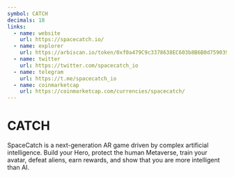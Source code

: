 ```yaml
---
symbol: CATCH
decimals: 18
links:
  - name: website
    url: https://spacecatch.io/
  - name: explorer
    url: https://arbiscan.io/token/0xf0a479C9c3378638EC603b8B6B0d75903902550B
  - name: twitter
    url: https://twitter.com/spacecatch_io
  - name: telegram
    url: https://t.me/spacecatch_io
  - name: coinmarketcap
    url: https://coinmarketcap.com/currencies/spacecatch/
---
```


# CATCH

SpaceCatch is a next-generation AR game driven by complex artificial intelligence. Build your Hero, protect the human Metaverse, train your avatar, defeat aliens, earn rewards, and show that you are more intelligent than AI.
